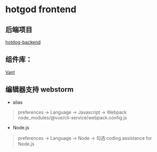 # hotgod frontend

## 后端项目
[hotdog-backend](https://github.com/liangxinwei/hotdog-backend)

## 组件库：
[Vant](https://youzan.github.io/vant/#/zh-CN/button)

## 编辑器支持 webstorm
- alias
> preferences -> Language -> Javascript -> Webpack node_modules/@vue/cli-service/webpack.config.js

- Node.js
> preferences -> Language -> Node -> 勾选 coding assistance for Node.js